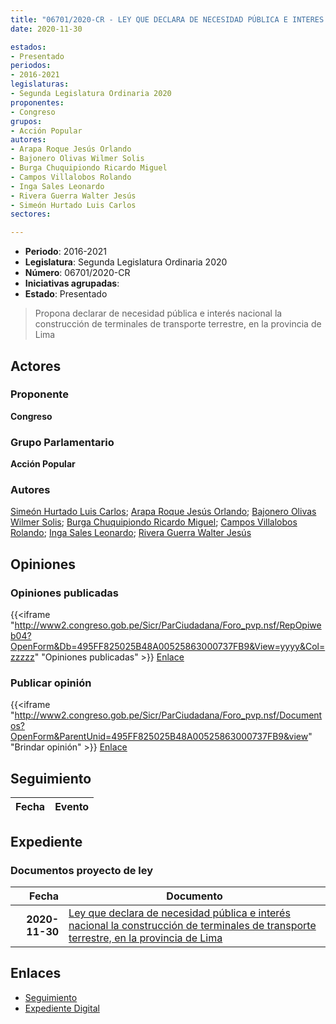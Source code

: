 ```yaml
---
title: "06701/2020-CR - LEY QUE DECLARA DE NECESIDAD PÚBLICA E INTERES NACIONAL LA CONSTRUCCIÓN DE TERMINALES DE TRANSPORTE TERRESTRE, EN LA PROVINCIA DE LIMA"
date: 2020-11-30

estados:
- Presentado
periodos:
- 2016-2021
legislaturas:
- Segunda Legislatura Ordinaria 2020
proponentes:
- Congreso
grupos:
- Acción Popular
autores:
- Arapa Roque Jesús Orlando
- Bajonero Olivas Wilmer Solis
- Burga Chuquipiondo Ricardo Miguel
- Campos Villalobos Rolando
- Inga Sales Leonardo
- Rivera Guerra Walter Jesús
- Simeón Hurtado Luis Carlos
sectores:

---
```

- **Periodo**: 2016-2021
- **Legislatura**: Segunda Legislatura Ordinaria 2020
- **Número**: 06701/2020-CR
- **Iniciativas agrupadas**: 
- **Estado**: Presentado

> Propona declarar de necesidad pública e interés nacional la construcción de terminales de transporte terrestre, en la provincia de Lima


## Actores

### Proponente

**Congreso**

### Grupo Parlamentario

**Acción Popular**

### Autores

[Simeón Hurtado Luis Carlos](mailto:mailto:lsimeon@congreso.gob.pe); [Arapa Roque Jesús Orlando](mailto:mailto:jarapa@congreso.gob.pe); [Bajonero Olivas Wilmer Solis](mailto:mailto:wbajonero@congreso.gob.pe); [Burga Chuquipiondo Ricardo Miguel](mailto:mailto:rburga@congreso.gob.pe); [Campos Villalobos Rolando](mailto:mailto:r_campos@congreso.gob.pe); [Inga Sales Leonardo](mailto:mailto:lingas@congreso.gob.pe); [Rivera Guerra Walter Jesús](mailto:mailto:wriverag@congreso.gob.pe)

## Opiniones

### Opiniones publicadas

{{<iframe "http://www2.congreso.gob.pe/Sicr/ParCiudadana/Foro_pvp.nsf/RepOpiweb04?OpenForm&Db=495FF825025B48A00525863000737FB9&View=yyyy&Col=zzzzz" "Opiniones publicadas" >}}
[Enlace](http://www2.congreso.gob.pe/Sicr/ParCiudadana/Foro_pvp.nsf/RepOpiweb04?OpenForm&Db=495FF825025B48A00525863000737FB9&View=yyyy&Col=zzzzz)

### Publicar opinión

{{<iframe "http://www2.congreso.gob.pe/Sicr/ParCiudadana/Foro_pvp.nsf/Documentos?OpenForm&ParentUnid=495FF825025B48A00525863000737FB9&view" "Brindar opinión" >}}
[Enlace](http://www2.congreso.gob.pe/Sicr/ParCiudadana/Foro_pvp.nsf/Documentos?OpenForm&ParentUnid=495FF825025B48A00525863000737FB9&view)


## Seguimiento

| Fecha | Evento |
|------:|--------|


## Expediente

### Documentos proyecto de ley

| Fecha | Documento |
|------:|-----------|
| **2020-11-30** | [Ley que declara de necesidad pública e interés nacional la construcción de terminales de transporte terrestre, en la provincia de Lima](https://leyes.congreso.gob.pe/Documentos/2016_2021/Proyectos_de_Ley_y_de_Resoluciones_Legislativas/PL06701-20201130.pdf) |

## Enlaces

- [Seguimiento](http://www2.congreso.gob.pe/Sicr/TraDocEstProc/CLProLey2016.nsf/f7fff46988ca05b1052578e100829cc7/2eae382a0d81b51905258630007c81e4?OpenDocument)
- [Expediente Digital](http://www2.congreso.gob.pe/Sicr/TraDocEstProc/Expvirt_2011.nsf/visbusqptramdoc1621/06701?opendocument)

